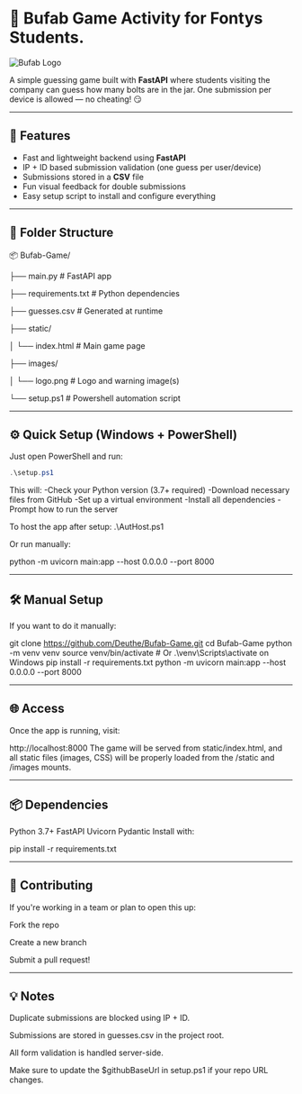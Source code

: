 # 🔩 Bufab Game Activity for Fontys Students.
![Bufab Logo](https://www.bufabflos.com/wp-content/themes/renewmyid/img/logo-bufab-flos.svg)

A simple guessing game built with **FastAPI** where students visiting the company can guess how many bolts are in the jar. One submission per device is allowed — no cheating! 😏

---

## 🚀 Features

- Fast and lightweight backend using **FastAPI**
- IP + ID based submission validation (one guess per user/device)
- Submissions stored in a **CSV** file
- Fun visual feedback for double submissions
- Easy setup script to install and configure everything

---

## 📁 Folder Structure

📦 Bufab-Game/

 ├── main.py # FastAPI app 

 ├── requirements.txt # Python dependencies

 ├── guesses.csv # Generated at runtime 

 ├── static/ 

 │ └── index.html # Main game page 

 ├── images/ 

 │ └── logo.png # Logo and warning image(s) 

 └── setup.ps1 # Powershell automation script


---

## ⚙️ Quick Setup (Windows + PowerShell)

Just open PowerShell and run:

```powershell
.\setup.ps1
```
This will:
  -Check your Python version (3.7+ required)
  -Download necessary files from GitHub
  -Set up a virtual environment
  -Install all dependencies
  -Prompt how to run the server


To host the app after setup:
  .\AutHost.ps1

Or run manually:

python -m uvicorn main:app --host 0.0.0.0 --port 8000

--- 

## 🛠 Manual Setup
If you want to do it manually:

git clone https://github.com/Deuthe/Bufab-Game.git
cd Bufab-Game
python -m venv venv
source venv/bin/activate   # Or .\venv\Scripts\activate on Windows
pip install -r requirements.txt
python -m uvicorn main:app --host 0.0.0.0 --port 8000

---

## 🌐 Access
Once the app is running, visit:

http://localhost:8000
The game will be served from static/index.html, and all static files (images, CSS) will be properly loaded from the /static and /images mounts.

---

## 📦 Dependencies
  Python 3.7+
  FastAPI
  Uvicorn
  Pydantic
Install with:

pip install -r requirements.txt

---

## 🤝 Contributing
If you're working in a team or plan to open this up:

Fork the repo

Create a new branch

Submit a pull request!

---

## 💡 Notes
Duplicate submissions are blocked using IP + ID.

Submissions are stored in guesses.csv in the project root.

All form validation is handled server-side.

Make sure to update the $githubBaseUrl in setup.ps1 if your repo URL changes.
